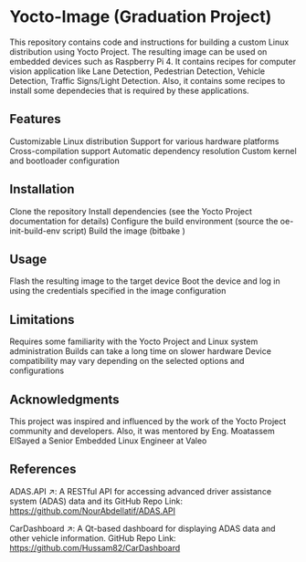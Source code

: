 # Yocto-Image (Graduation Project)
This repository contains code and instructions for building a custom Linux distribution using Yocto Project. The resulting image can be used on embedded devices such as Raspberry Pi 4. It contains recipes for computer vision application like Lane Detection, Pedestrian Detection, Vehicle Detection, Traffic Signs/Light Detection. Also, it contains some recipes to install some dependecies that is required by these applications.

## Features
Customizable Linux distribution
Support for various hardware platforms
Cross-compilation support
Automatic dependency resolution
Custom kernel and bootloader configuration
## Installation
Clone the repository
Install dependencies (see the Yocto Project documentation for details)
Configure the build environment (source the oe-init-build-env script)
Build the image (bitbake <image-name>)
## Usage
Flash the resulting image to the target device
Boot the device and log in using the credentials specified in the image configuration
## Limitations
Requires some familiarity with the Yocto Project and Linux system administration
Builds can take a long time on slower hardware
Device compatibility may vary depending on the selected options and configurations
## Acknowledgments
This project was inspired and influenced by the work of the Yocto Project community and developers.
Also, it was mentored by Eng. Moatassem ElSayed a Senior Embedded Linux Engineer at Valeo

## References
ADAS.API ↗: A RESTful API for accessing advanced driver assistance system (ADAS) data and its GitHub Repo Link: https://github.com/NourAbdellatif/ADAS.API

CarDashboard ↗: A Qt-based dashboard for displaying ADAS data and other vehicle information.
GitHub Repo Link: https://github.com/Hussam82/CarDashboard
